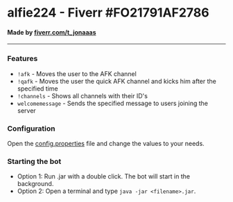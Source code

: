 # alfie224 - Fiverr #FO21791AF2786
#### Made by [fiverr.com/t_jonaaas](https://www.fiverr.com/t_jonaaas)

<hr>

### Features
- `!afk` - Moves the user to the AFK channel
- `!qafk` - Moves the user the quick AFK channel and kicks him after the specified time 
- `!channels` - Shows all channels with their ID's
- `welcomemessage` - Sends the specified message to users joining the server

### Configuration
Open the [config.properties](./src/main/resources/config.properties) file and change the values to your needs.

### Starting the bot
- Option 1: Run .jar with a double click. The bot will start in the background.
- Option 2: Open a terminal and type `java -jar <filename>.jar`.